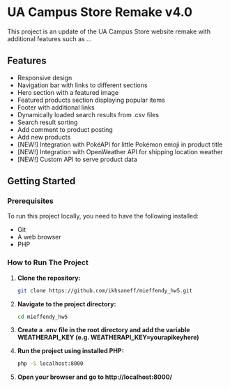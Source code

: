 # UA Campus Store Remake v4.0

This project is an update of the UA Campus Store website remake with additional features such as ...

## Features
- Responsive design
- Navigation bar with links to different sections
- Hero section with a featured image
- Featured products section displaying popular items
- Footer with additional links
- Dynamically loaded search results from .csv files
- Search result sorting
- Add comment to product posting
- Add new products
- [NEW!] Integration with PokéAPI for little Pokémon emoji in product title
- [NEW!] Integration with OpenWeather API for shipping location weather
- [NEW!] Custom API to serve product data

## Getting Started

### Prerequisites
To run this project locally, you need to have the following installed:
- Git
- A web browser
- PHP

### How to Run The Project

1. **Clone the repository:**
    ```bash
    git clone https://github.com/ikhsaneff/mieffendy_hw5.git
    ```

2. **Navigate to the project directory:**
    ```bash
    cd mieffendy_hw5
    ```

3. **Create a .env file in the root directory and add the variable WEATHERAPI_KEY (e.g. WEATHERAPI_KEY=yourapikeyhere)**

4. **Run the project using installed PHP:**
    ```bash
    php -S localhost:8000
    ```

5. **Open your browser and go to http://localhost:8000/**
